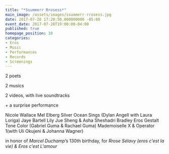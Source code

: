 ```yaml
---
title: "*Ssummerr Rrosess*"
main_image: /assets/images/ssummerr-rrosess.jpg
date: 2017-07-28 17:20:50.000000000 -05:00
event_date: 2017-07-28T19:00:00-04:00
published: true
homepage_position: 10
categories:
- Eros
- Music
- Performances
- Records
- Screenings
---
```


2 poets

2 musics

2 videos, with live soundtracks

\+ a surprise performance

Nicole Wallace Mel Elberg Silver Ocean Sings (Dylan Angell with Laura Loriga) Jaye Bartell Lily Jue Sheng &amp; Asha Sheshadri Bradley Eros Gestalt Tone Color (Gabriel Guma &amp; Rachael Guma) Mademoiselle X &amp; Operator 1(with Uli Okujeni &amp; Johanna Wagner)

in honor of *Marcel Duchamp*’s 130th birthday, for *Rrose Sélavy (eros c'est la vie) &amp; Eros c'est L'amour*
